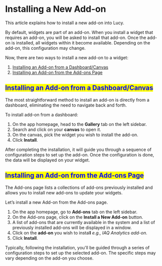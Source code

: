 # Installing a New Add-on

This article explains how to install a new add-on into Lucy.

By default, widgets are part of an add-on. When you install a widget that requires an add-on, you will be asked to install that add-on. Once the add-on is installed, all widgets within it become available. Depending on the add-on, this configuration may change.

Now, there are two ways to install a new add-on to a widget:

1. [Installing an Add-on from a Dashboard/Canvas](installing-a-new-add-on.md#installing-an-add-on-from-a-dashboard-canvas)
2. [Installing an Add-on from the Add-ons Page](installing-a-new-add-on.md#installing-an-add-on-from-the-add-ons-page)

## <mark style="color:blue;">Installing an Add-on from a Dashboard/Canvas</mark>

The most straightforward method to install an add-on is directly from a dashboard, eliminating the need to navigate back and forth.

To install add-on from a dashboard:

1. On the app homepage, head to the **Gallery** tab on the left sidebar.
2. Search and click on your **canvas** to open it.
3. On the canvas, pick the widget you wish to install the add-on.
4. Click **Install**.

After completing the installation, it will guide you through a sequence of configuration steps to set up the add-on. Once the configuration is done, the data will be displayed on your widget.

## <mark style="color:blue;">Installing an Add-on from the Add-ons Page</mark>

The Add-ons page lists a collections of add-ons previously installed and allows you to install new add-ons to update your widgets.

Let’s install a new Add-on from the Add-ons page.

1. On the app homepage, go to **Add-ons** tab on the left sidebar.
2. On the Add-ons page, click on the **Install a New Add-on** button.
3. A list of add-ons that are currently available in the system and a list of previously installed add-ons will be displayed in a window.
4. Click on the **add-on** you wish to instal**l** _e.g., IAQ Analytics add-on._
5. Click **Install**.

Typically, following the installation, you'll be guided through a series of configuration steps to set up the selected add-on. The specific steps may vary depending on the add-on you choose.

